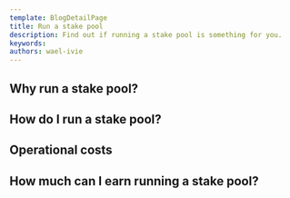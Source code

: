 ```yaml
---
template: BlogDetailPage
title: Run a stake pool
description: Find out if running a stake pool is something for you.
keywords: 
authors: wael-ivie
---
```


## Why run a stake pool?
## How do I run a stake pool?
## Operational costs
## How much can I earn running a stake pool?